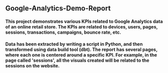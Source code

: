 ## Google-Analytics-Demo-Report
#### This project demonstrates various KPIs related to Google Analytics data of an online retail store. The KPIs are related to devices, users, pages, sessions, transactions, campaigns, bounce rate, etc. 

#### Data has been extracted by writing a script in Python, and then transformed using data build tool (dbt). The report has several pages, where each one is centered around a specific KPI. For example, in the page called 'sessions', all the visuals created will be related to the sessions on the website. 

